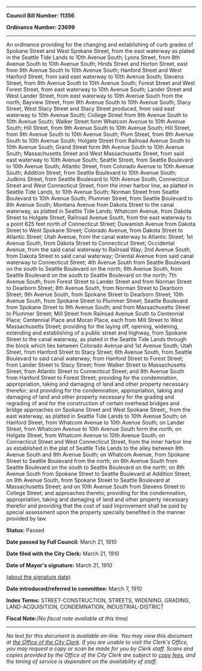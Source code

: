 

********

**Council Bill Number: 11356**
   
**Ordinance Number: 23699**
********

 An ordinance providing for the changing and establishing of curb grades of Spokane Street and West Spokane Street, from the east waterway as plated in the Seattle Tide Lands to 10th Avenue South; Lyons Street, from 8th Avenue South to 10th Avenue South; Hinds Street and Horton Street, east from 9th Avenue South to 10th Avenue South; Hanford Street and West Hanford Street, from said east waterway to 10th Avenue South; Stevens Street, from 9th Avenue South to 10th Avenue South; Forest Street and West Forest Street, from east waterway to 10th Avenue South; Lander Street and West Lander Street, from east waterway to 10th Avenue South from the north; Bayview Street, from 9th Avenue South to 10th Avenue South; Stacy Street, West Stacy Street and Stacy Street produced, from said east waterway to 10th Avenue South; College Street from 9th Avenue South to 10th Avenue South; Walker Street form Whatcom Avenue to 10th Avenue South; Hill Street, from 9th Avenue South to 10th Avenue  South; Hill Street, from 9th Avenue South to 10th Avenue South; Plum Street, from 9th Avenue South to 10th Avenue South; Holgate Street from Railroad Avenue South to 10th Avenue South; Grand Street form 9th Avenue South to 10th Avenue South; Massachusetts Street and West Massachusetts Street, from said east waterway to 10th Avenue South; Seattle Street, from Seattle Boulevard to 10th Avenue South; Atlantic Street, from Colorado Avenue to 10th Avenue South; Addition Street, from Seattle Boulevard to 10th Avenue South; Judkins Street, from Seattle Boulevard to 10th Avenue South; Connecticut Street and West Connecticut Street, from the inner harbor line, as platted in Seattle Tide Lands, to 10th Avenue South; Norman Street from Seattle Boulevard to 10th Avenue South; Plummer Street, from Seattle Boulevard to 8th Avenue South; Montana Avenue from Dakota Street to the canal waterway, as platted in Seattle Tide Lands; Whatcom Avenue, from Dakota Street to Holgate Street; Railroad Avenue South, from the east waterway to a point 625 feet north of Connecticut Street; Duwamish Avenue from Dakota Street to West Spokane Street; Colorado Avenue, from Dakota Street to Atlantic Street; Utah Avenue, from the canal waterway to Atlantic Street; 1st Avenue South, from Dakota Street to Connecticut Street; Occidental Avenue, from the said canal waterway to Railroad Way; 2nd Avenue South, from Dakota Street to said canal waterway; Oriental Avenue from said canal waterway to Connecticut Street; 4th Avenue South from Seattle Boulevard on the south to Seattle Boulevard on the north; 6th Avenue South, from Seattle Boulevard on the south to Seattle Boulevard on the north; 7th Avenue South, from Forest Street to Lander Street and from Norman Street to Dearborn Street; 8th Avenue South, from Norman Street to Dearborn Street; 9th Avenue South, from Spokane Street to Dearborn Street; 10th Avenue South, from Spokane Street to Plummer Street; Seattle Boulevard from Spokane Street to 9th Avenue South; and from Massachusetts Street to Plummer Street; Mill Street from Railroad Avenue South to Centennial Place; Centennial Place and Moran Place, each from Mill Street to West Massachusetts Street; providing for the laying off, opening, widening, extending and establishing of a public street and highway, from Spokane Street to the canal waterway, as plated in the Seattle Tide Lands through the block which lies between Colorado Avenue and 1st Avenue South; Utah Street, from Hanford Street to Stacy Street; 6th Avenue South, from Seattle Boulevard to said canal waterway; from Hanford Street to Forest Street; from Lander Street to Stacy Street; from Walker Street to Massachusetts Street; from Atlantic Street to Connecticut Street; and 8th Avenue South from Hanford Street to Forest Street; providing for the condemnation, appropriation, taking and damaging of land and other property necessary therefor; and providing for the condemnation, appropriation, taking and damaging of land and other property necessary for the grading and regrading of and for the construction of certain overhead bridges and bridge approaches on Spokane Street and West Spokane Street;, from the east waterway, as platted in Seattle Tide Lands to 10th Avenue South; on Hanford Street, from Whatcom Avenue to 10th Avenue South; on Lander Street, from Whatcom Avenue to 10th Avenue South form the north; on Holgate Street, from Whatcom Avenue to 10th Avenue South; on Connecticut Street and West Connecticut Street, from the inner harbor line as established in the plat of Seattle Tide Lands to the alley between 8th Avenue South and 9th Avenue South; on Whatcom Avenue, from Spokane Street to Seattle Boulevard from the north; on 6th Avenue South from Seattle Boulevard on the south to Seattle Boulevard on the north; on 8th Avenue South from Spokane Street to Seattle Boulevard at Addition Street; on 9th Avenue South, from Spokane Street to Seattle Boulevard at Massachusetts Street; and on 10th Avenue South from Stevens Street to College Street; and approaches thereto; providing for the condemnation, appropriation, taking and damaging of land and other property necessary therefor and providing that the cost of said improvement shall be paid by special assessment upon the property specially benefited in the manner provided by law.

**Status:** Passed
   
**Date passed by Full Council:** March 21, 1910
   
**Date filed with the City Clerk:** March 21, 1910
   
**Date of Mayor's signature:** March 21, 1910
   
[(about the signature date)](/~public/approvaldate.htm)
   
   
   
**Date introduced/referred to committee:** March 7, 1910
   
   
**Index Terms:** STREET-CONSTRUCTION, STREETS, WIDENING, GRADING, LAND-ACQUISITION, CONDEMNATION, INDUSTRIAL-DISTRICT

**Fiscal Note:**_(No fiscal note available at this time)_
********

_No text for this document is available on-line. You may view this document at [the Office of the City Clerk](http://www.seattle.gov/leg/clerk/contactUs.htm). If you are unable to visit the Clerk's Office, you may request a copy or scan be made for you by Clerk staff. Scans and copies provided by the Office of the City Clerk are subject to [copy fees](http://clerk.seattle.gov/~public/clerkfees.htm), and the timing of service is dependent on the availability of staff._

